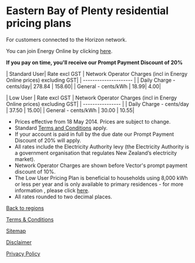 # Eastern Bay of Plenty residential pricing plans
For customers connected to the Horizon network.


You can join Energy Online by clicking [here](http://www.energyonline.co.nz/Default.aspx?tabid=98).

**If you pay on time, you'll receive our Prompt Payment Discount of 20%**


| Standard User| 	Rate excl GST	| Network Operator Charges (incl in Energy Online prices) excluding GST| 
| --------------------- | 
| Daily Charge - cents/day| 	278.84	| 158.60| 
| General - cents/kWh	| 18.99| 	4.00| 
 

| Low User	| Rate excl GST	| Network Operator Charges (incl in Energy Online prices) excluding GST| 
| ---------------- | 
| Daily Charge - cents/day	| 37.50	| 15.00| 
| General - cents/kWh	| 30.00	| 10.55| 

- Prices effective from 18 May 2014. Prices are subject to change.
- Standard [Terms and Conditions](http://www.energyonline.co.nz/Default.aspx?tabid=169) apply.
- If your account is paid in full by the due date our Prompt Payment Discount of 20% will apply.
- All rates include the Electricity Authority levy (the Electricity Authority is a government organisation that regulates New Zealand’s electricity market).
- Network Operator Charges are shown before Vector's prompt payment discount of 10%.
- The Low User Pricing Plan is beneficial to households using 8,000 kWh or less per year and is only available to primary residences - for more information , please click [here](http://www.energyonline.co.nz/Default.aspx?tabid=148).
- All rates rounded to two decimal places.


[Back to regions](http://www.energyonline.co.nz/residential/pricing_plans/residential_electricity_pricing_plans)

[Terms & Conditions](http://www.energyonline.co.nz/terms)

[Sitemap](http://www.energyonline.co.nz/home/site_map)

[Disclaimer](http://www.energyonline.co.nz/home/site_map/disclaimer)

[Privacy Policy](http://www.energyonline.co.nz/home/site_map/privacy_policy)
